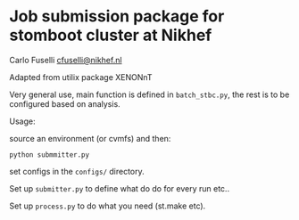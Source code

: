 # Job submission package for stomboot cluster at Nikhef

Carlo Fuselli
cfuselli@nikhef.nl


Adapted from utilix package XENONnT

Very general use, main function is defined in `batch_stbc.py`, the rest is to be configured based on analysis. 

Usage: 

source an environment (or cvmfs) and then: 

```python submmitter.py```


set configs in the `configs/` directory.



Set up `submitter.py` to define what do do for every run etc.. 

Set up `process.py` to do what you need (st.make etc). 
